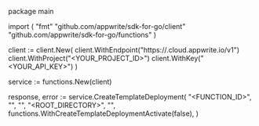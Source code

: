 package main

import (
    "fmt"
    "github.com/appwrite/sdk-for-go/client"
    "github.com/appwrite/sdk-for-go/functions"
)

client := client.New(
    client.WithEndpoint("https://<REGION>.cloud.appwrite.io/v1")
    client.WithProject("<YOUR_PROJECT_ID>")
    client.WithKey("<YOUR_API_KEY>")
)

service := functions.New(client)

response, error := service.CreateTemplateDeployment(
    "<FUNCTION_ID>",
    "<REPOSITORY>",
    "<OWNER>",
    "<ROOT_DIRECTORY>",
    "<VERSION>",
    functions.WithCreateTemplateDeploymentActivate(false),
)
